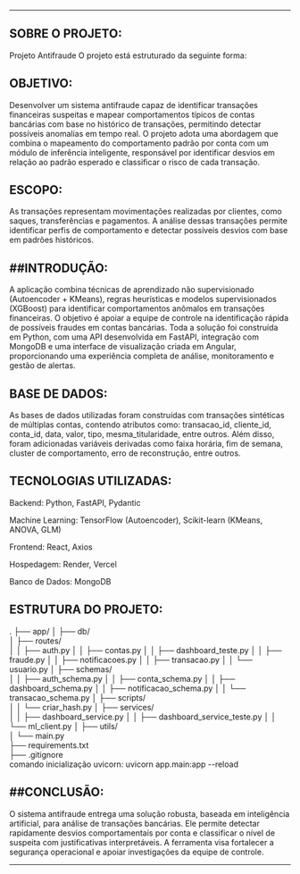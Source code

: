 _____________________________________________________________________________________________________________________________________________________________________________________________________________________
SOBRE O PROJETO:
 -
 Projeto Antifraude
  O projeto está estruturado da seguinte forma:

 OBJETIVO:
 -
Desenvolver um sistema antifraude capaz de identificar transações financeiras suspeitas e mapear comportamentos típicos de contas bancárias com base no histórico de transações, permitindo detectar possíveis anomalias em tempo real. O projeto adota uma abordagem que combina o mapeamento do comportamento padrão por conta com um módulo de inferência inteligente, responsável por identificar desvios em relação ao padrão esperado e classificar o risco de cada transação.

 ESCOPO:
-
As transações representam movimentações realizadas por clientes, como saques, transferências e pagamentos. A análise dessas transações permite identificar perfis de comportamento e detectar possíveis desvios com base em padrões históricos.

##INTRODUÇÃO:
-
A aplicação combina técnicas de aprendizado não supervisionado (Autoencoder + KMeans), regras heurísticas e modelos supervisionados (XGBoost) para identificar comportamentos anômalos em transações financeiras. O objetivo é apoiar a equipe de controle na identificação rápida de possíveis fraudes em contas bancárias. Toda a solução foi construída em Python, com uma API desenvolvida em FastAPI, integração com MongoDB e uma interface de visualização criada em Angular, proporcionando uma experiência completa de análise, monitoramento e gestão de alertas.

 BASE DE DADOS:
 -
As bases de dados utilizadas foram construídas com transações sintéticas de múltiplas contas, contendo atributos como:
transacao_id, cliente_id, conta_id, data, valor, tipo, mesma_titularidade, entre outros.
Além disso, foram adicionadas variáveis derivadas como faixa horária, fim de semana, cluster de comportamento, erro de reconstrução, entre outros.


 TECNOLOGIAS UTILIZADAS:
-
Backend: Python, FastAPI, Pydantic

Machine Learning: TensorFlow (Autoencoder), Scikit-learn (KMeans, ANOVA, GLM)

Frontend: React, Axios

Hospedagem: Render, Vercel

Banco de Dados: MongoDB

 ESTRUTURA DO PROJETO:
-
.
├── app/
│   ├── db/                         
│   ├── routes/                     
│   │   ├── auth.py
│   │   ├── contas.py
│   │   ├── dashboard_teste.py
│   │   ├── fraude.py
│   │   ├── notificacoes.py
│   │   ├── transacao.py
│   │   └── usuario.py
│   ├── schemas/                    
│   │   ├── auth_schema.py
│   │   ├── conta_schema.py
│   │   ├── dashboard_schema.py
│   │   ├── notificacao_schema.py
│   │   └── transacao_schema.py
│   ├── scripts/                    
│   │   └── criar_hash.py
│   ├── services/                   
│   │   ├── dashboard_service.py
│   │   ├── dashboard_service_teste.py
│   │   └── ml_client.py
│   ├── utils/                     
│   └── main.py                     
├── requirements.txt                
├── .gitignore                                           
comando inicialização uvicorn:
   uvicorn app.main:app --reload

##CONCLUSÃO:
 -
O sistema antifraude entrega uma solução robusta, baseada em inteligência artificial, para análise de transações bancárias. Ele permite detectar rapidamente desvios comportamentais por conta e classificar o nível de suspeita com justificativas interpretáveis. A ferramenta visa fortalecer a segurança operacional e apoiar investigações da equipe de controle.
_____________________________________________________________________________________________________________________________________________________________________________________________________________________
